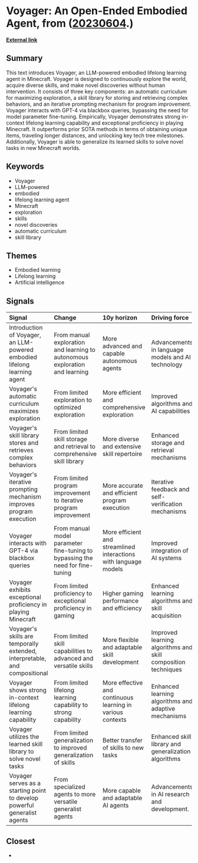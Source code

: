 # __Voyager: An Open-Ended Embodied Agent__, from ([20230604](https://kghosh.substack.com/p/20230604).)

__[External link](https://voyager.minedojo.org/?utm_source=pocket_saves&utm_medium=email)__



## Summary

This text introduces Voyager, an LLM-powered embodied lifelong learning agent in Minecraft. Voyager is designed to continuously explore the world, acquire diverse skills, and make novel discoveries without human intervention. It consists of three key components: an automatic curriculum for maximizing exploration, a skill library for storing and retrieving complex behaviors, and an iterative prompting mechanism for program improvement. Voyager interacts with GPT-4 via blackbox queries, bypassing the need for model parameter fine-tuning. Empirically, Voyager demonstrates strong in-context lifelong learning capability and exceptional proficiency in playing Minecraft. It outperforms prior SOTA methods in terms of obtaining unique items, traveling longer distances, and unlocking key tech tree milestones. Additionally, Voyager is able to generalize its learned skills to solve novel tasks in new Minecraft worlds.

## Keywords

* Voyager
* LLM-powered
* embodied
* lifelong learning agent
* Minecraft
* exploration
* skills
* novel discoveries
* automatic curriculum
* skill library

## Themes

* Embodied learning
* Lifelong learning
* Artificial intelligence

## Signals

| Signal                                                                     | Change                                                                        | 10y horizon                                                      | Driving force                                                 |
|:---------------------------------------------------------------------------|:------------------------------------------------------------------------------|:-----------------------------------------------------------------|:--------------------------------------------------------------|
| Introduction of Voyager, an LLM-powered embodied lifelong learning agent   | From manual exploration and learning to autonomous exploration and learning   | More advanced and capable autonomous agents                      | Advancements in language models and AI technology             |
| Voyager's automatic curriculum maximizes exploration                       | From limited exploration to optimized exploration                             | More efficient and comprehensive exploration                     | Improved algorithms and AI capabilities                       |
| Voyager's skill library stores and retrieves complex behaviors             | From limited skill storage and retrieval to comprehensive skill library       | More diverse and extensive skill repertoire                      | Enhanced storage and retrieval mechanisms                     |
| Voyager's iterative prompting mechanism improves program execution         | From limited program improvement to iterative program improvement             | More accurate and efficient program execution                    | Iterative feedback and self-verification mechanisms           |
| Voyager interacts with GPT-4 via blackbox queries                          | From manual model parameter fine-tuning to bypassing the need for fine-tuning | More efficient and streamlined interactions with language models | Improved integration of AI systems                            |
| Voyager exhibits exceptional proficiency in playing Minecraft              | From limited proficiency to exceptional proficiency in gaming                 | Higher gaming performance and efficiency                         | Enhanced learning algorithms and skill acquisition            |
| Voyager's skills are temporally extended, interpretable, and compositional | From limited skill capabilities to advanced and versatile skills              | More flexible and adaptable skill development                    | Improved learning algorithms and skill composition techniques |
| Voyager shows strong in-context lifelong learning capability               | From limited lifelong learning capability to strong capability                | More effective and continuous learning in various contexts       | Enhanced learning algorithms and adaptive mechanisms          |
| Voyager utilizes the learned skill library to solve novel tasks            | From limited generalization to improved generalization of skills              | Better transfer of skills to new tasks                           | Enhanced skill library and generalization algorithms          |
| Voyager serves as a starting point to develop powerful generalist agents   | From specialized agents to more versatile generalist agents                   | More capable and adaptable AI agents                             | Advancements in AI research and development.                  |

## Closest

* 